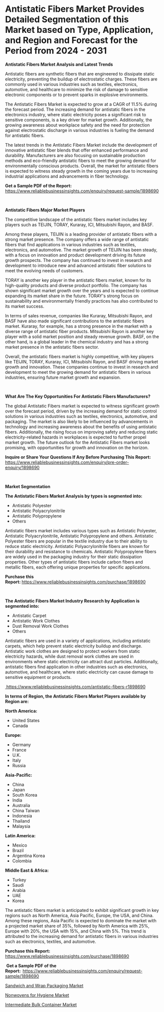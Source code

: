 <p><h1>Antistatic Fibers Market Provides Detailed Segmentation of this Market based on Type, Application, and Region and Forecast for the Period from 2024 - 2031</h1></p><p><strong>Antistatic Fibers Market Analysis and Latest Trends</strong></p>
<p><p>Antistatic fibers are synthetic fibers that are engineered to dissipate static electricity, preventing the buildup of electrostatic charges. These fibers are commonly used in various industries such as textiles, electronics, automotive, and healthcare to minimize the risk of damage to sensitive electronic components or to prevent sparks in explosive environments.</p><p>The Antistatic Fibers Market is expected to grow at a CAGR of 11.5% during the forecast period. The increasing demand for antistatic fibers in the electronics industry, where static electricity poses a significant risk to sensitive components, is a key driver for market growth. Additionally, the growing awareness about workplace safety and the need for protection against electrostatic discharge in various industries is fueling the demand for antistatic fibers.</p><p>The latest trends in the Antistatic Fibers Market include the development of innovative antistatic fiber blends that offer enhanced performance and durability. Manufacturers are also focusing on sustainable production methods and eco-friendly antistatic fibers to meet the growing demand for environmentally conscious products. Overall, the market for antistatic fibers is expected to witness steady growth in the coming years due to increasing industrial applications and advancements in fiber technology.</p></p>
<p><strong>Get a Sample PDF of the Report:&nbsp;</strong> <a href="https://www.reliablebusinessinsights.com/enquiry/request-sample/1898690">https://www.reliablebusinessinsights.com/enquiry/request-sample/1898690</a></p>
<p>&nbsp;</p>
<p><strong>Antistatic Fibers Major Market Players</strong></p>
<p><p>The competitive landscape of the antistatic fibers market includes key players such as TEIJIN, TORAY, Kuraray, ICI, Mitsubishi Rayon, and BASF. </p><p>Among these players, TEIJIN is a leading provider of antistatic fibers with a strong market presence. The company offers a wide range of antistatic fibers that find applications in various industries such as textiles, electronics, and automotive. The market growth of TEIJIN has been steady, with a focus on innovation and product development driving its future growth prospects. The company has continued to invest in research and development to introduce new and advanced antistatic fiber solutions to meet the evolving needs of customers.</p><p>TORAY is another key player in the antistatic fibers market, known for its high-quality products and diverse product portfolio. The company has shown significant market growth over the years and is expected to continue expanding its market share in the future. TORAY's strong focus on sustainability and environmentally friendly practices has also contributed to its market success.</p><p>In terms of sales revenue, companies like Kuraray, Mitsubishi Rayon, and BASF have also made significant contributions to the antistatic fibers market. Kuraray, for example, has a strong presence in the market with a diverse range of antistatic fiber products. Mitsubishi Rayon is another key player with a solid market position and steady revenue growth. BASF, on the other hand, is a global leader in the chemical industry and has a strong market presence in the antistatic fibers sector.</p><p>Overall, the antistatic fibers market is highly competitive, with key players like TEIJIN, TORAY, Kuraray, ICI, Mitsubishi Rayon, and BASF driving market growth and innovation. These companies continue to invest in research and development to meet the growing demand for antistatic fibers in various industries, ensuring future market growth and expansion.</p></p>
<p>&nbsp;</p>
<p><strong>What Are The Key Opportunities For Antistatic Fibers Manufacturers?</strong></p>
<p><p>The global Antistatic Fibers market is expected to witness significant growth over the forecast period, driven by the increasing demand for static control solutions in various industries such as textiles, electronics, automotive, and packaging. The market is also likely to be influenced by advancements in technology and increasing awareness about the benefits of using antistatic fibers. Additionally, the rising focus on improving safety and reducing static electricity-related hazards in workplaces is expected to further propel market growth. The future outlook for the Antistatic Fibers market looks promising, with opportunities for growth and innovation on the horizon.</p></p>
<p><strong>Inquire or Share Your Questions If Any Before Purchasing This Report:</strong> <a href="https://www.reliablebusinessinsights.com/enquiry/pre-order-enquiry/1898690">https://www.reliablebusinessinsights.com/enquiry/pre-order-enquiry/1898690</a></p>
<p>&nbsp;</p>
<p><strong>Market Segmentation</strong></p>
<p><strong>The Antistatic Fibers Market Analysis by types is segmented into:</strong></p>
<p><ul><li>Antistatic Polyester</li><li>Antistatic Polyacrylonitrile</li><li>Antistatic Polypropylene</li><li>Others</li></ul></p>
<p><p>Antistatic fibers market includes various types such as Antistatic Polyester, Antistatic Polyacrylonitrile, Antistatic Polypropylene and others. Antistatic Polyester fibers are popular in the textile industry due to their ability to reduce static electricity. Antistatic Polyacrylonitrile fibers are known for their durability and resistance to chemicals. Antistatic Polypropylene fibers are widely used in the packaging industry for their static dissipation properties. Other types of antistatic fibers include carbon fibers and metallic fibers, each offering unique properties for specific applications.</p></p>
<p><strong>Purchase this Report:&nbsp;</strong><a href="https://www.reliablebusinessinsights.com/purchase/1898690">https://www.reliablebusinessinsights.com/purchase/1898690</a></p>
<p>&nbsp;</p>
<p><strong>The Antistatic Fibers Market Industry Research by Application is segmented into:</strong></p>
<p><ul><li>Antistatic Carpet</li><li>Antistatic Work Clothes</li><li>Dust Removal Work Clothes</li><li>Others</li></ul></p>
<p><p>Antistatic fibers are used in a variety of applications, including antistatic carpets, which help prevent static electricity buildup and discharge. Antistatic work clothes are designed to protect workers from static electricity hazards, while dust removal work clothes are used in environments where static electricity can attract dust particles. Additionally, antistatic fibers find application in other industries such as electronics, automotive, and healthcare, where static electricity can cause damage to sensitive equipment or products.</p></p>
<p><a href="https://www.reliablebusinessinsights.com/antistatic-fibers-r1898690">&nbsp;https://www.reliablebusinessinsights.com/antistatic-fibers-r1898690</a></p>
<p><strong>In terms of Region, the Antistatic Fibers Market Players available by Region are:</strong></p>
<p>
    <p> <strong> North America: </strong>
        <ul>
            <li>United States</li>
            <li>Canada</li>
        </ul>
        </p> 
    <p> <strong> Europe: </strong>
        <ul>
            <li>Germany</li>
            <li>France</li>
            <li>U.K.</li>
            <li>Italy</li>
            <li>Russia</li>
        </ul>
        </p> 
    <p> <strong> Asia-Pacific: </strong>
        <ul>
            <li>China</li>
            <li>Japan</li>
            <li>South Korea</li>
            <li>India</li>
            <li>Australia</li>
            <li>China Taiwan</li>
            <li>Indonesia</li>
            <li>Thailand</li>
            <li>Malaysia</li>
        </ul>
        </p> 
    <p> <strong> Latin America: </strong>
        <ul>
            <li>Mexico</li>
            <li>Brazil</li>
            <li>Argentina Korea</li>
            <li>Colombia</li>
        </ul>
        </p> 
    <p> <strong> Middle East & Africa: </strong>
        <ul>
            <li>Turkey</li>
            <li>Saudi</li>
            <li>Arabia</li>
            <li>UAE</li>
            <li>Korea</li>
        </ul>
    </p>
    </p>
<p><p>The antistatic fibers market is anticipated to exhibit significant growth in key regions such as North America, Asia Pacific, Europe, the USA, and China. Among these regions, Asia Pacific is expected to dominate the market with a projected market share of 35%, followed by North America with 25%, Europe with 20%, the USA with 15%, and China with 5%. This trend is attributed to the increasing demand for antistatic fibers in various industries such as electronics, textiles, and automotive.</p></p>
<p><strong>Purchase this Report: </strong><a href="https://www.reliablebusinessinsights.com/purchase/1898690">https://www.reliablebusinessinsights.com/purchase/1898690</a></p>
<p>&nbsp;<strong>Get a Sample PDF of the Report:&nbsp;&nbsp;</strong><a href="https://www.reliablebusinessinsights.com/enquiry/request-sample/1898690">https://www.reliablebusinessinsights.com/enquiry/request-sample/1898690</a></p>
<p><strong></strong></p>
<p><p><a href="https://github.com/anggakarna133/Market-Research-Report-List-1/blob/main/sandwich-and-wrap-packaging-market.md">Sandwich and Wrap Packaging Market</a></p><p><a href="https://github.com/JosephMorgnlvXXff/Market-Research-Report-List-1/blob/main/nonwovens-for-hygiene-market.md">Nonwovens for Hygiene Market</a></p><p><a href="https://github.com/ochgvvcj16/Market-Research-Report-List-1/blob/main/intermediate-bulk-container-market.md">Intermediate Bulk Container Market</a></p></p>